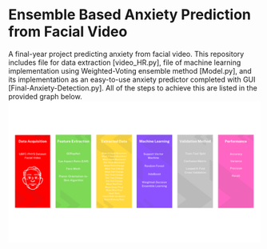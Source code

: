 # Ensemble Based Anxiety Prediction from Facial Video
A final-year project predicting anxiety from facial video. This repository includes file for data extraction [video_HR.py], file of machine learning implementation using Weighted-Voting ensemble method [Model.py], and its implementation as an easy-to-use anxiety predictor completed with GUI [Final-Anxiety-Detection.py]. All of the steps to achieve this are listed in the provided graph below.
![alt text](data-acquisition.png)
